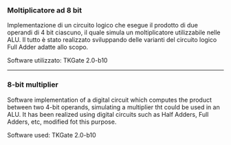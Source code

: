 ### Moltiplicatore ad 8 bit
Implementazione di un circuito logico che esegue il prodotto di due operandi di 4 bit ciascuno, il quale simula un moltiplicatore utilizzabile nelle ALU.
Il tutto è stato realizzato sviluppando delle varianti del circuito logico Full Adder adatte allo scopo.

Software utilizzato: TKGate 2.0-b10

----
### 8-bit multiplier
Software implementation of a digital circuit which computes the product between two 4-bit operands, simulating a multiplier tht could be used in an ALU.
It has been realized using digital circuits such as Half Adders, Full Adders, etc, modified fot this purpose.

Software used: TKGate 2.0-b10
